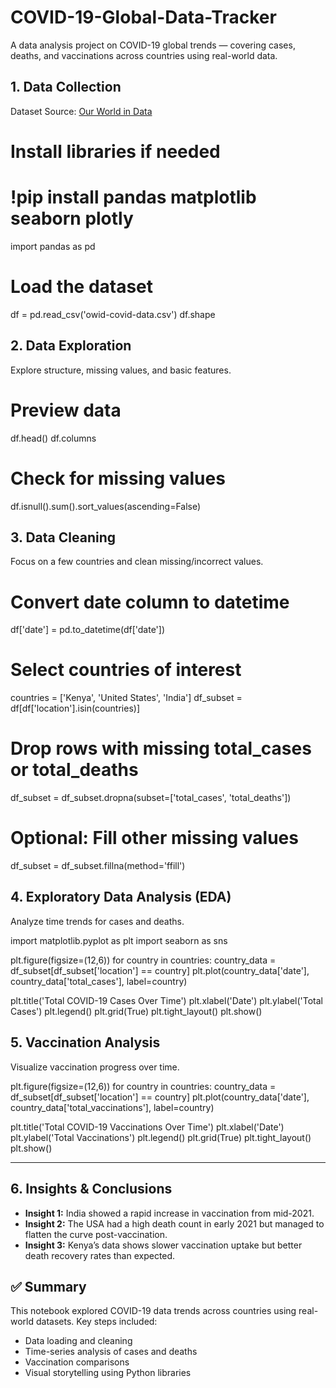 # COVID-19-Global-Data-Tracker

A data analysis project on COVID-19 global trends — covering cases, deaths, and vaccinations across countries using real-world data.


##  1. Data Collection

Dataset Source: [Our World in Data](https://ourworldindata.org/covid-deaths)

# Install libraries if needed
# !pip install pandas matplotlib seaborn plotly

import pandas as pd

# Load the dataset
df = pd.read_csv('owid-covid-data.csv')
df.shape

##  2. Data Exploration
Explore structure, missing values, and basic features.

# Preview data
df.head()
df.columns

# Check for missing values
df.isnull().sum().sort_values(ascending=False)

##  3. Data Cleaning
Focus on a few countries and clean missing/incorrect values.

# Convert date column to datetime
df['date'] = pd.to_datetime(df['date'])

# Select countries of interest
countries = ['Kenya', 'United States', 'India']
df_subset = df[df['location'].isin(countries)]

# Drop rows with missing total_cases or total_deaths
df_subset = df_subset.dropna(subset=['total_cases', 'total_deaths'])

# Optional: Fill other missing values
df_subset = df_subset.fillna(method='ffill')


## 4. Exploratory Data Analysis (EDA)
Analyze time trends for cases and deaths.

import matplotlib.pyplot as plt
import seaborn as sns

plt.figure(figsize=(12,6))
for country in countries:
    country_data = df_subset[df_subset['location'] == country]
    plt.plot(country_data['date'], country_data['total_cases'], label=country)

plt.title('Total COVID-19 Cases Over Time')
plt.xlabel('Date')
plt.ylabel('Total Cases')
plt.legend()
plt.grid(True)
plt.tight_layout()
plt.show()

##  5. Vaccination Analysis
Visualize vaccination progress over time.

plt.figure(figsize=(12,6))
for country in countries:
    country_data = df_subset[df_subset['location'] == country]
    plt.plot(country_data['date'], country_data['total_vaccinations'], label=country)

plt.title('Total COVID-19 Vaccinations Over Time')
plt.xlabel('Date')
plt.ylabel('Total Vaccinations')
plt.legend()
plt.grid(True)
plt.tight_layout()
plt.show()

---

## 6. Insights & Conclusions

- **Insight 1:** India showed a rapid increase in vaccination from mid-2021.
- **Insight 2:** The USA had a high death count in early 2021 but managed to flatten the curve post-vaccination.
- **Insight 3:** Kenya’s data shows slower vaccination uptake but better death recovery rates than expected.

## ✅ Summary

This notebook explored COVID-19 data trends across countries using real-world datasets. Key steps included:
- Data loading and cleaning
- Time-series analysis of cases and deaths
- Vaccination comparisons
- Visual storytelling using Python libraries








